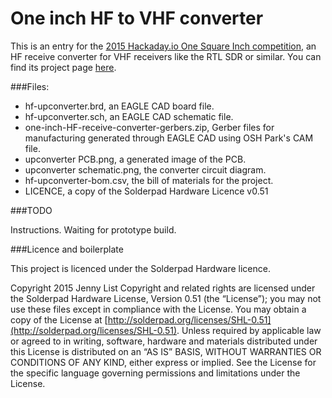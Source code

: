 # One inch HF to VHF converter
This is an entry for the [2015 Hackaday.io One Square Inch competition](https://hackaday.io/project/7813-the-square-inch-project), an HF receive converter for VHF receivers like the RTL SDR or similar. You can find its project page [here](https://hackaday.io/project/8486-hf-receive-converter-for-rtl-sdrs-and-similar).

###Files:
- hf-upconverter.brd, an EAGLE CAD board file.
- hf-upconverter.sch, an EAGLE CAD schematic file.
- one-inch-HF-receive-converter-gerbers.zip, Gerber files for manufacturing generated through EAGLE CAD using OSH Park's CAM file.
- upconverter PCB.png, a generated image of the PCB.
- upconverter schematic.png, the converter circuit diagram.
- hf-upconverter-bom.csv, the bill of materials for the project.
- LICENCE, a copy of the Solderpad Hardware Licence v0.51

###TODO

Instructions. Waiting for prototype build.

###Licence and boilerplate

This project is licenced under the Solderpad Hardware licence.

Copyright 2015 Jenny List
Copyright and related rights are licensed under the Solderpad Hardware License, Version 0.51 (the “License”); you may not use these files except in compliance with the License. 
You may obtain a copy of the License at [http://solderpad.org/licenses/SHL-0.51](http://solderpad.org/licenses/SHL-0.51). Unless required by applicable law or agreed to in writing, software, hardware and materials distributed under this License is distributed on an “AS IS” BASIS, WITHOUT WARRANTIES OR CONDITIONS OF ANY KIND, either express or implied. See the License for the specific language governing permissions and limitations under the License.
